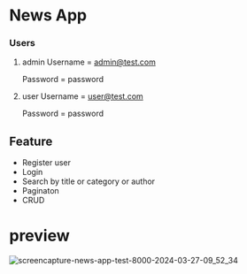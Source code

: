# News App


### Users
1. admin
   Username = admin@test.com
   
   Password = password
   
2. user
   Username = user@test.com

   Password = password

## Feature
- Register user
- Login
- Search by title or category or author
- Paginaton
- CRUD

# preview
![screencapture-news-app-test-8000-2024-03-27-09_52_34](https://github.com/Rafli-ri/news-app/assets/55773671/6a27cd89-06fc-4dc1-86fc-88eaf54d316d)

